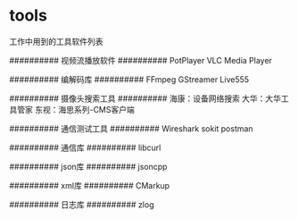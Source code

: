 # tools
工作中用到的工具软件列表

##########    视频流播放软件    ##########
PotPlayer
VLC Media Player

##########    编解码库    ##########
FFmpeg
GStreamer
Live555

##########    摄像头搜索工具    ##########
海康：设备网络搜索
大华：大华工具管家
东视：海思系列-CMS客户端

##########    通信测试工具    ##########
Wireshark
sokit
postman

##########    通信库    ##########
libcurl

##########    json库    ##########
jsoncpp

##########    xml库    ##########
CMarkup

##########    日志库    ##########
zlog























